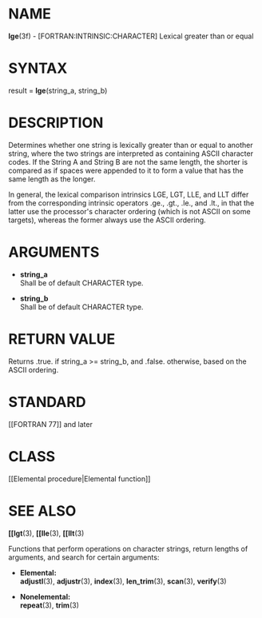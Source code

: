# NAME

**lge**(3f) - \[FORTRAN:INTRINSIC:CHARACTER\] Lexical greater than or
equal

# SYNTAX

result = **lge**(string\_a, string\_b)

# DESCRIPTION

Determines whether one string is lexically greater than or equal to
another string, where the two strings are interpreted as containing
ASCII character codes. If the String A and String B are not the same
length, the shorter is compared as if spaces were appended to it to form
a value that has the same length as the longer.

In general, the lexical comparison intrinsics LGE, LGT, LLE, and LLT
differ from the corresponding intrinsic operators .ge., .gt., .le., and
.lt., in that the latter use the processor's character ordering (which
is not ASCII on some targets), whereas the former always use the ASCII
ordering.

# ARGUMENTS

  - **string\_a**  
    Shall be of default CHARACTER type.

  - **string\_b**  
    Shall be of default CHARACTER type.

# RETURN VALUE

Returns .true. if string\_a \>= string\_b, and .false. otherwise, based
on the ASCII ordering.

# STANDARD

\[\[FORTRAN 77\]\] and later

# CLASS

\[\[Elemental procedure|Elemental function\]\]

# SEE ALSO

**\[\[lgt**(3), **\[\[lle**(3), **\[\[llt**(3)

Functions that perform operations on character strings, return lengths
of arguments, and search for certain arguments:

  - **Elemental:**  
    **adjustl**(3), **adjustr**(3), **index**(3), **len\_trim**(3),
    **scan**(3), **verify**(3)

  - **Nonelemental:**  
    **repeat**(3), **trim**(3)
